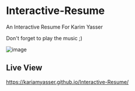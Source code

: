 # Interactive-Resume
An Interactive Resume For Karim Yasser

Don't forget to play the music ;) 

![image](https://github.com/kariamyasser/Interactive-Resume/assets/38008930/3ca1a39b-b1e8-4dc9-926e-4e8368a840b9)

## Live View 
https://kariamyasser.github.io/Interactive-Resume/
